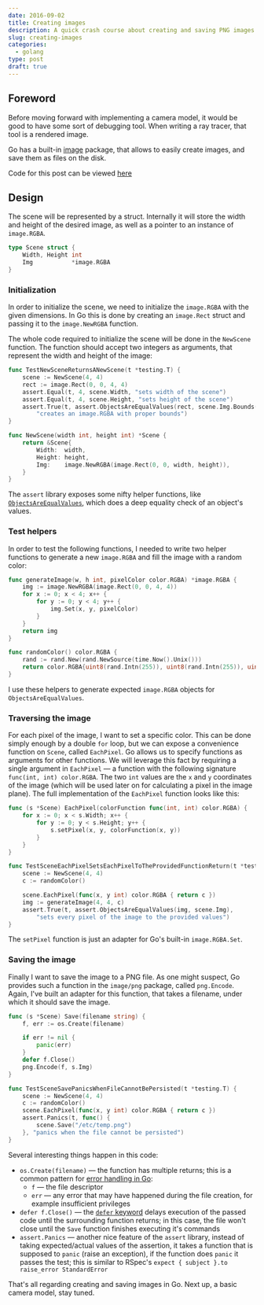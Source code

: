 ```yaml
---
date: 2016-09-02
title: Creating images
description: A quick crash course about creating and saving PNG images in Go
slug: creating-images
categories:
  - golang
type: post
draft: true
---
```


## Foreword

Before moving forward with implementing a camera model, it would be good to have some sort of debugging tool. When writing a ray tracer, that tool is a rendered image.

Go has a built-in [image][2] package, that allows to easily create images, and save them as files on the disk.

Code for this post can be viewed [here][1]

## Design

The scene will be represented by a struct. Internally it will store the width and height of the desired image, as well as a pointer to an instance of `image.RGBA`.

``` go
type Scene struct {
	Width, Height int
	Img           *image.RGBA
}
```

### Initialization

In order to initialize the scene, we need to initialize the `image.RGBA` with the given dimensions. In Go this is done by creating an `image.Rect` struct and passing it to the `image.NewRGBA` function.

The whole code required to initialize the scene will be done in the `NewScene` function. The function should accept two integers as arguments, that represent the width and height of the image:

``` go
func TestNewSceneReturnsANewScene(t *testing.T) {
	scene := NewScene(4, 4)
	rect := image.Rect(0, 0, 4, 4)
	assert.Equal(t, 4, scene.Width, "sets width of the scene")
	assert.Equal(t, 4, scene.Height, "sets height of the scene")
	assert.True(t, assert.ObjectsAreEqualValues(rect, scene.Img.Bounds()),
		"creates an image.RGBA with proper bounds")
}

func NewScene(width int, height int) *Scene {
	return &Scene{
		Width:  width,
		Height: height,
		Img:    image.NewRGBA(image.Rect(0, 0, width, height)),
	}
}
```

The `assert` library exposes some nifty helper functions, like [`ObjectsAreEqualValues`][3], which does a deep equality check of an object's values.

### Test helpers

In order to test the following functions, I needed to write two helper functions to generate a new `image.RGBA` and fill the image with a random color:

``` go
func generateImage(w, h int, pixelColor color.RGBA) *image.RGBA {
	img := image.NewRGBA(image.Rect(0, 0, 4, 4))
	for x := 0; x < 4; x++ {
		for y := 0; y < 4; y++ {
			img.Set(x, y, pixelColor)
		}
	}
	return img
}

func randomColor() color.RGBA {
	rand := rand.New(rand.NewSource(time.Now().Unix()))
	return color.RGBA{uint8(rand.Intn(255)), uint8(rand.Intn(255)), uint8(rand.Intn(255)), 255}
}
```

I use these helpers to generate expected `image.RGBA` objects for `ObjectsAreEqualValues`.

### Traversing the image

For each pixel of the image, I want to set a specific color. This can be done simply enough by a double `for` loop, but we can expose a convenience function on `Scene`, called `EachPixel`. Go allows us to specify functions as arguments for other functions. We will leverage this fact by requiring a single argument in `EachPixel` &mdash; a function with the following signature `func(int, int) color.RGBA`. The two `int` values are the `x` and `y` coordinates of the image (which will be used later on for calculating a pixel in the image plane). The full implementation of the `EachPixel` function looks like this:

``` go
func (s *Scene) EachPixel(colorFunction func(int, int) color.RGBA) {
	for x := 0; x < s.Width; x++ {
		for y := 0; y < s.Height; y++ {
			s.setPixel(x, y, colorFunction(x, y))
		}
	}
}

func TestSceneEachPixelSetsEachPixelToTheProvidedFunctionReturn(t *testing.T) {
	scene := NewScene(4, 4)
	c := randomColor()

	scene.EachPixel(func(x, y int) color.RGBA { return c })
	img := generateImage(4, 4, c)
	assert.True(t, assert.ObjectsAreEqualValues(img, scene.Img),
		"sets every pixel of the image to the provided values")
}
```

The `setPixel` function is just an adapter for Go's built-in `image.RGBA.Set`.

### Saving the image

Finally I want to save the image to a PNG file. As one might suspect, Go provides such a function in the `image/png` package, called `png.Encode`. Again, I've built an adapter for this function, that takes a filename, under which it should save the image.

``` go
func (s *Scene) Save(filename string) {
	f, err := os.Create(filename)

	if err != nil {
		panic(err)
	}
	defer f.Close()
	png.Encode(f, s.Img)
}

func TestSceneSavePanicsWhenFileCannotBePersisted(t *testing.T) {
	scene := NewScene(4, 4)
	c := randomColor()
	scene.EachPixel(func(x, y int) color.RGBA { return c })
	assert.Panics(t, func() {
		scene.Save("/etc/temp.png")
	}, "panics when the file cannot be persisted")
}
```

Several interesting things happen in this code:

* `os.Create(filename)` &mdash; the function has multiple returns; this is a common pattern for [error handling in Go][4]:
  * `f` &mdash; the file descriptor
  * `err` &mdash; any error that may have happened during the file creation, for example insufficient privileges
* `defer f.Close()` &mdash; the [`defer` keyword][5] delays execution of the passed code until the surrounding function returns; in this case, the file won't close until the `Save` function finishes executing it's commands
* `assert.Panics` &mdash; another nice feature of the `assert` library, instead of taking expected/actual values of the assertion, it takes a function that is supposed to `panic` (raise an exception), if the function does `panic` it passes the test; this is similar to RSpec's `expect { subject }.to raise_error StandardError`

That's all regarding creating and saving images in Go. Next up, a basic camera model, stay tuned.

[1]: https://github.com/Szeliga/goray/tree/03-creating-images
[2]: https://golang.org/pkg/image/
[3]: https://godoc.org/github.com/stretchr/testify/assert#ObjectsAreEqualValues
[4]: https://blog.golang.org/error-handling-and-go
[5]: https://tour.golang.org/flowcontrol/12
